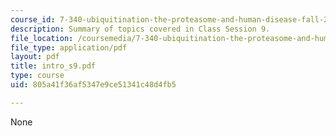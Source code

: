 ```yaml
---
course_id: 7-340-ubiquitination-the-proteasome-and-human-disease-fall-2004
description: Summary of topics covered in Class Session 9.
file_location: /coursemedia/7-340-ubiquitination-the-proteasome-and-human-disease-fall-2004/805a41f36af5347e9ce51341c48d4fb5_intro_s9.pdf
file_type: application/pdf
layout: pdf
title: intro_s9.pdf
type: course
uid: 805a41f36af5347e9ce51341c48d4fb5

---
```

None